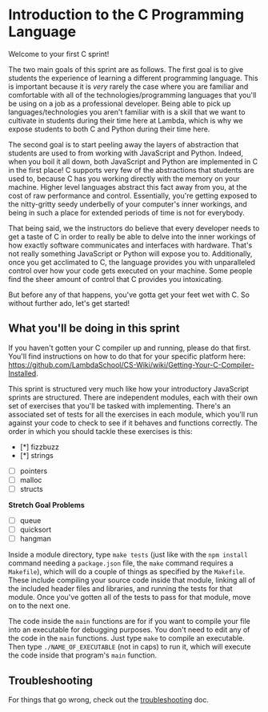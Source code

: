 # Introduction to the C Programming Language

Welcome to your first C sprint!

The two main goals of this sprint are as follows. The first goal is to give
students the experience of learning a different programming language. This is
important because it is _very_ rarely the case where you are familiar and
comfortable with all of the technologies/programming languages that you'll be
using on a job as a professional developer. Being able to pick up
languages/technologies you aren't familiar with is a skill that we want to
cultivate in students during their time here at Lambda, which is why we expose
students to both C and Python during their time here.

The second goal is to start peeling away the layers of abstraction that students
are used to from working with JavaScript and Python. Indeed, when you boil it
all down, both JavaScript and Python are implemented in C in the first place! C
supports very few of the abstractions that students are used to, because C has
you working directly with the memory on your machine. Higher level languages
abstract this fact away from you, at the cost of raw performance and control.
Essentially, you're getting exposed to the nitty-gritty seedy underbelly of your
computer's inner workings, and being in such a place for extended periods of
time is not for everybody. 

That being said, we the instructors do believe that every developer needs to get
a taste of C in order to really be able to delve into the inner workings of how
exactly software communicates and interfaces with hardware. That's not really
something JavaScript or Python will expose you to. Additionally, once you get
acclimated to C, the language provides you with unparalleled control over how
your code gets executed on your machine. Some people find the sheer amount of
control that C provides you intoxicating. 

But before any of that happens, you've gotta get your feet wet with C. So without further ado, let's get started!

## What you'll be doing in this sprint

If you haven't gotten your C compiler up and running, please do that first. You'll find instructions on how to do that for your specific platform here: https://github.com/LambdaSchool/CS-Wiki/wiki/Getting-Your-C-Compiler-Installed.

This sprint is structured very much like how your introductory JavaScript sprints are structured. There are independent modules, each with their own set of exercises that you'll be tasked with implementing. There's an associated set of tests for all the exercises in each module, which you'll run against your code to check to see if it behaves and functions correctly. The order in which you should tackle these exercises is this:

  - [*] fizzbuzz
  - [*] strings
  - [ ] pointers
  - [ ] malloc
  - [ ] structs

  **Stretch Goal Problems**
  - [ ] queue
  - [ ] quicksort
  - [ ] hangman

Inside a module directory, type `make tests` (just like with the `npm install`
command needing a `package.json` file, the `make` command requires a
`Makefile`), which will do a couple of things as specified by the `Makefile`.
These include compiling your source code inside that module, linking all of the
included header files and libraries, and running the tests for that module. Once
you've gotten all of the tests to pass for that module, move on to the next one.

The code inside the `main` functions are for if you want to compile your file
into an executable for debugging purposes. You don't need to edit any of the
code in the `main` functions. Just type `make` to compile an executable. Then
type `./NAME_OF_EXECUTABLE` (not in caps) to run it, which will execute the code
inside that program's `main` function.

## Troubleshooting

For things that go wrong, check out the [troubleshooting](TROUBLESHOOTING.md) doc.
